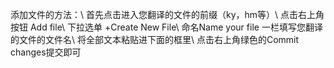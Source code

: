 添加文件的方法：\\
首先点击进入您翻译的文件的前缀（ky，hm等）\\
点击右上角按钮 Add file\\
下拉选单 +Create New File\\
命名Name your file 一栏填写您翻译的文件的文件名\\
将全部文本粘贴进下面的框里\\
点击右上角绿色的Commit changes提交即可
